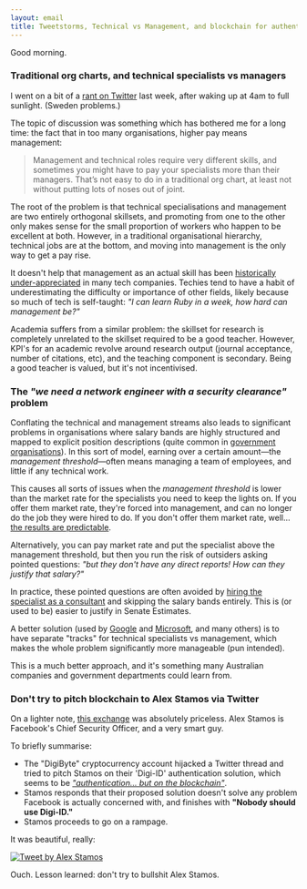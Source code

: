 ```yaml
---
layout: email
title: Tweetstorms, Technical vs Management, and blockchain for authentication
---
```


Good morning.

### Traditional org charts, and technical specialists vs managers

I went on a bit of a [rant on Twitter](https://twitter.com/markeldo/status/999132305405956096) last week, after waking up at 4am to full sunlight. (Sweden problems.)

The topic of discussion was something which has bothered me for a long time: the fact that in too many organisations, higher pay means management:

>Management and technical roles require very different skills, and sometimes you might have to pay your specialists more than their managers. That’s not easy to do in a traditional org chart, at least not without putting lots of noses out of joint.

The root of the problem is that technical specialisations and management are two entirely orthogonal skillsets, and promoting from one to the other only makes sense for the small proportion of workers who happen to be excellent at both. However, in a traditional organisational hierarchy, technical jobs are at the bottom, and moving into management is the only way to get a pay rise.

It doesn't help that management as an actual skill has been [historically under-appreciated](http://www.businessinsider.com/larry-page-the-untold-story-2014-4?r=US&IR=T&IR=T) in many tech companies. Techies tend to have a habit of underestimating the difficulty or importance of other fields, likely because so much of tech is self-taught: *"I can learn Ruby in a week, how hard can management be?"*

Academia suffers from a similar problem: the skillset for research is completely unrelated to the skillset required to be a good teacher. However, KPI's for an academic revolve around research output (journal acceptance, number of citations, etc), and the teaching component is secondary. Being a good teacher is valued, but it's not incentivised.

### The *"we need a network engineer with a security clearance"* problem

Conflating the technical and management streams also leads to significant problems in organisations where salary bands are highly structured and mapped to explicit position descriptions (quite common in [government organisations](http://www.apsc.gov.au/publications-and-media/current-publications/worklevel-standards/el1)). In this sort of model, earning over a certain amount—the *management threshold*—often means managing a team of employees, and little if any technical work. 

This causes all sorts of issues when the *management threshold* is lower than the market rate for the specialists you need to keep the lights on. If you offer them market rate, they're forced into management, and can no longer do the job they were hired to do. If you don't offer them market rate, well... [the results are predictable](https://imgur.com/gallery/JmNORei). 

Alternatively, you can pay market rate and put the specialist above the management threshold, but then you run the risk of outsiders asking pointed questions: *"but they don't have any direct reports! How can they justify that salary?"*

In practice, these pointed questions are often avoided by [hiring the specialist as a consultant](https://www.smh.com.au/politics/federal/there-s-a-lack-of-transparency-on-executive-pay-and-contractors-in-aps-20180530-p4zidt.html) and skipping the salary bands entirely. This is (or used to be) easier to justify in Senate Estimates.

A better solution (used by [Google](https://www.quora.com/What-are-all-the-job-levels-in-Googles-technical-career-track) and [Microsoft](https://www.quora.com/What-are-all-the-job-levels-in-Microsofts-technical-career-track), and many others) is to have separate "tracks" for technical specialists vs management, which makes the whole problem significantly more manageable (pun intended). 

This is a much better approach, and it's something many Australian companies and government departments could learn from.


### Don't try to pitch blockchain to Alex Stamos via Twitter

On a lighter note, [this exchange](https://twitter.com/alexstamos/status/999769878071406592) was absolutely priceless. Alex Stamos is Facebook's Chief Security Officer, and a very smart guy.

To briefly summarise:
* The "DigiByte" cryptocurrency account hijacked a Twitter thread and tried to pitch Stamos on their 'Digi-ID' authentication solution, which seems to be *["authentication... but on the blockchain"](https://imgur.com/a/ceP8tK1)*.
* Stamos responds that their proposed solution doesn't solve any problem Facebook is actually concerned with, and finishes with **"Nobody should use Digi-ID."**
* Stamos proceeds to go on a rampage.

It was beautiful, really:

<a href="https://twitter.com/alexstamos/status/999868096075718656"><img src="https://markeldo.com/images/stamos-digi-id.png" alt="Tweet by Alex Stamos" class="tweet"/></a>

Ouch. Lesson learned: don't try to bullshit Alex Stamos.